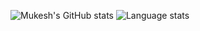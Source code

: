 
![Mukesh's GitHub stats](https://github-readme-stats.vercel.app/api?username=mukeshpilaniya&show_icons=true&theme=radical&line_height=28.3)
![Language stats](https://github-readme-stats.vercel.app/api/top-langs/?username=mukeshpilaniya&layout=compact&show_icons=true&theme=radical&line_height=15&langs_count=25&hide=python)
